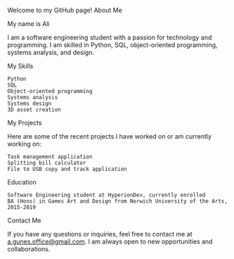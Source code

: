 Welcome to my GitHub page!
About Me

My name is Ali

I am a software engineering student with a passion for technology and programming. I am skilled in Python, SQL, object-oriented programming, systems analysis, and design.

My Skills

    Python
    SQL
    Object-oriented programming
    Systems analysis
    Systems design
    3D asset creation

My Projects

Here are some of the recent projects I have worked on or am currently working on:

    Task management application
    Splitting bill calculator
    File to USB copy and track application

Education

    Software Engineering student at HyperionDev, currently enrolled
    BA (Hons) in Games Art and Design from Norwich University of the Arts, 2015-2019

Contact Me

If you have any questions or inquiries, feel free to contact me at a.gunes.office@gmail.com. I am always open to new opportunities and collaborations.
